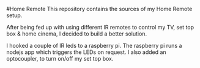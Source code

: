 #Home Remote
This repository contains the sources of my Home Remote setup.

After being fed up with using different IR remotes to control my TV, set top box & home cinema, I decided to build a better solution.

I hooked a couple of IR leds to a raspberry pi. The raspberry pi runs a nodejs app which triggers the LEDs on request. I also added an optocoupler, to turn on/off my set top box.